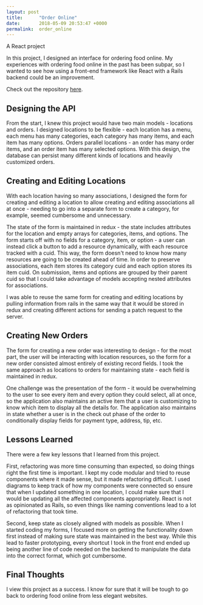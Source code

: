 ```yaml
---
layout: post
title:      "Order Online"
date:       2018-05-09 20:53:47 +0000
permalink:  order_online
---
```


A React project

In this project, I designed an interface for ordering food online. My experiences with ordering food online in the past has been subpar, so I wanted to see how using a front-end framework like React with a Rails backend could be an improvement.

Check out the repository [here](https://github.com/urizaraj/order-online).

## Designing the API

From the start, I knew this project would have two main models - locations and orders. I designed locations to be flexible - each location has a menu, each menu has many categories, each category has many items, and each item has many options. Orders parallel locations - an order has many order items, and an order item has many selected options. With this design, the database can persist many different kinds of locations and heavily customized orders.

## Creating and Editing Locations

With each location having so many associations, I designed the form for creating and editing a location to allow creating and editing associations all at once - needing to go into a separate form to create a category, for example, seemed cumbersome and unnecessary.

The state of the form is maintained in redux - the state includes attributes for the location and empty arrays for categories, items, and options. The form starts off with no fields for a category, item, or option - a user can instead click a button to add a resource dynamically, with each resource tracked with a cuid. This way, the form doesn't need to know how many resources are going to be created ahead of time. In order to preserve associations, each item stores its category cuid and each option stores its item cuid. On submission, items and options are grouped by their parent cuid so that I could take advantage of models accepting nested attributes for associations.

I was able to reuse the same form for creating and editing locations by pulling information from rails in the same way that it would be stored in redux and creating different actions for sending a patch request to the server.

## Creating New Orders

The form for creating a new order was interesting to design - for the most part, the user will be interacting with location resources, so the form for a new order consisted almost entirely of existing record fields. I took the same approach as locations to orders for maintaining state - each field is maintained in redux. 

One challenge was the presentation of the form - it would be overwhelming to the user to see every item and every option they could select, all at once, so the application also maintains an active item that a user is customizing to know which item to display all the details for. The application also maintains in state whether a user is in the check out phase of the order to conditionally display fields for payment type, address, tip, etc. 

## Lessons Learned

There were a few key lessons that I learned from this project.

First, refactoring was more time consuming than expected, so doing things right the first time is important. I kept my code modular and tried to reuse components where it made sense, but it made refactoring difficult. I used diagrams to keep track of how my components were connected so ensure that when I updated something in one location, I could make sure that I would be updating all the affected components appropriately. React is not as opinionated as Rails, so even things like naming conventions lead to a lot of refactoring that took time.

Second, keep state as closely aligned with models as possible. When I started coding my forms, I focused more on getting the functionality down first instead of making sure state was maintained in the best way. While this lead to faster prototyping, every shortcut I took in the front end ended up being another line of code needed on the backend to manipulate the data into the correct format, which got cumbersome. 

## Final Thoughts

I view this project as a success. I know for sure that it will be tough to go back to ordering food online from less elegant websites. 
